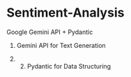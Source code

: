 # Sentiment-Analysis
Google Gemini API + Pydantic

1. Gemini API for Text Generation

2. 2. Pydantic for Data Structuring
